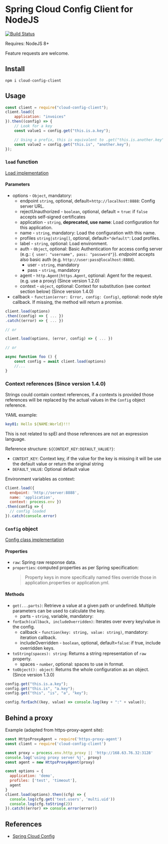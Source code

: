 # Spring Cloud Config Client for NodeJS

[![Build Status](https://travis-ci.org/victorherraiz/cloud-config-client.svg?branch=master)](https://travis-ci.org/victorherraiz/cloud-config-client)

Requires: NodeJS 8+

Feature requests are welcome.

## Install

    npm i cloud-config-client

## Usage

```js
const client = require("cloud-config-client");
client.load({
    application: "invoices"
}).then((config) => {
    // Look for a key
    const value1 = config.get("this.is.a.key");

    // Using a prefix, this is equivalent to .get("this.is.another.key");
    const value2 = config.get("this.is", "another.key");
});

```

### `load` function

[Load implementation](./index.js)

#### Parameters

* options - `Object`, mandatory:
  * endpoint `string`, optional, default=`http://localhost:8888`: Config server URL.
  * rejectUnauthorized - `boolean`, optional, default = `true`: if `false` accepts self-signed certificates
  * application - `string`, **deprecated, use name**: Load configuration for this application.
  * name - `string`, mandatory: Load the configuration with this name.
  * profiles `string|string[]`, optional, default=`"default"`: Load profiles.
  * label - `string`, optional: Load environment.
  * auth - `Object`, optional: Basic Authentication for access config server (e.g.: `{ user: "username", pass: "password"}`).
    _endpoint_ accepts also basic auth (e.g. `http://user:pass@localhost:8888`).
    * user - `string`, mandatory
    * pass - `string`, mandatory
  * agent - `http.Agent|https.Agent`, optional: Agent for the request. (e.g. use a proxy) (Since version 1.2.0)
  * context - `object`, optional: Context for substitution (see context section below) (Since version 1.4.0)
* callback - `function(error: Error, config: Config)`, optional: node style callback. If missing, the method will return a promise.

```js
client.load(options)
.then((config) => { ... })
.catch((error) => { ... })

// or

client.load(options, (error, config) => { ... })

// or

async function foo () {
    const config = await client.load(options)
    //...
}

```

### Context references (Since version 1.4.0)

Strings could contain context references, if a contexts is provided those references will be replaced by the actual values in the `Config` object reference.

YAML example:

```yaml
key01: Hello ${NAME:World}!!!
```

This is not related to spEl and those references are not an expression language. 

Reference structure: `${CONTEXT_KEY:DEFAULT_VALUE?}`:

* `CONTEXT_KEY`: Context key, if the value for the key is missing it will be use the default value or return the original string
* `DEFAULT_VALUE`: Optional default value

Environment variables as context:

```js
Client.load({
  endpoint: 'http://server:8888',
  name: 'application',
  context: process.env })
.then(config => {
  // config loaded
}).catch(console.error)
```

### `Config` object

[Config class implementation](./lib/config.js)

#### Properties

* `raw`: Spring raw response data.
* `properties`: computed properties as per Spring specification:
  > Property keys in more specifically named files override those in application.properties or application.yml.

#### Methods

* `get(...parts)`: Retrieve a value at a given path or undefined. Multiple parameters can be used to calculate the key.
  * parts - `string`, variable, mandatory:
* `forEach(callback, includeOverridden)`: Iterates over every key/value in the config.
  * callback - `function(key: string, value: string)`, mandatory: iteration callback.
  * includeOverridden - `boolean`, optional, default=`false`: if true, include overridden keys.
* `toString(spaces): string`: Returns a string representation of `raw` property.
  * spaces - `number`, optional: spaces to use in format.
* `toObject(): object`: Returns the whole configuration as an object. (Since version 1.3.0)

```js
config.get("this.is.a.key");
config.get("this.is", "a.key");
config.get("this", "is", "a", "key");

config.forEach((key, value) => console.log(key + ":" + value));
```

## Behind a proxy

Example (adapted from https-proxy-agent site):

```js
const HttpsProxyAgent = require('https-proxy-agent')
const client = require('cloud-config-client')

const proxy = process.env.http_proxy || 'http://168.63.76.32:3128'
console.log('using proxy server %j', proxy)
const agent = new HttpsProxyAgent(proxy)

const options = {
  application: 'demo',
  profiles: ['test', 'timeout'],
  agent
}
client.load(options).then((cfg) => {
  console.log(cfg.get('test.users', 'multi.uid'))
  console.log(cfg.toString(2))
}).catch((error) => console.error(error))
```

## References

* [Spring Cloud Config](http://cloud.spring.io/spring-cloud-config/)
